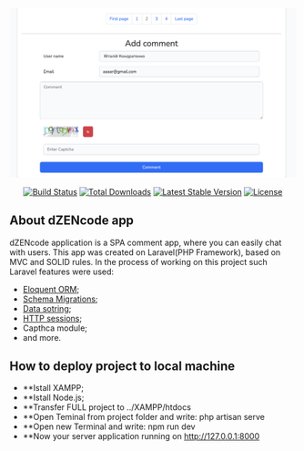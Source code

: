 <p align="center"><img src="/Monosnap dZENcode Interview 2023-02-15 22-55-32.png" alt="app logo"></p>

<p align="center">
<a href="https://github.com/laravel/framework/actions"><img src="https://github.com/laravel/framework/workflows/tests/badge.svg" alt="Build Status"></a>
<a href="https://packagist.org/packages/laravel/framework"><img src="https://img.shields.io/packagist/dt/laravel/framework" alt="Total Downloads"></a>
<a href="https://packagist.org/packages/laravel/framework"><img src="https://img.shields.io/packagist/v/laravel/framework" alt="Latest Stable Version"></a>
<a href="https://packagist.org/packages/laravel/framework"><img src="https://img.shields.io/packagist/l/laravel/framework" alt="License"></a>
</p>

## About dZENcode app

dZENcode application is a SPA comment app, where you can easily chat with users. This app was created on Laravel(PHP Framework), based on MVC and SOLID rules. In the process of working on this project such Laravel features were used:
- [Eloquent ORM](https://laravel.com/docs/9.x/eloquent);
- [Schema Migrations](https://laravel.com/docs/9.x/migrations#main-content);
- [Data sotring](https://laravel.com/docs/9.x/pagination);
- [HTTP sessions](https://laravel.com/docs/9.x/session#main-content);
- Capthca module;
- and more.

## How to deploy project to local machine

- **Istall XAMPP;
- **Istall Node.js;
- **Transfer FULL project to ../XAMPP/htdocs
- **Open Teminal from project folder and write: php artisan serve
- **Open new Terminal and write: npm run dev
- **Now your server application running on http://127.0.0.1:8000
